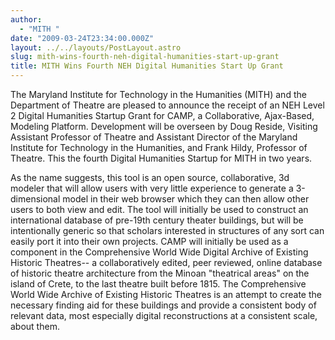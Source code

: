 ```yaml
---
author:
  - "MITH "
date: "2009-03-24T23:34:00.000Z"
layout: ../../layouts/PostLayout.astro
slug: mith-wins-fourth-neh-digital-humanities-start-up-grant
title: MITH Wins Fourth NEH Digital Humanities Start Up Grant
---
```


The Maryland Institute for Technology in the Humanities (MITH) and the Department of Theatre are pleased to announce the receipt of an NEH Level 2 Digital Humanities Startup Grant for CAMP, a Collaborative, Ajax-Based, Modeling Platform. Development will be overseen by Doug Reside, Visiting Assistant Professor of Theatre and Assistant Director of the Maryland Institute for Technology in the Humanities, and Frank Hildy, Professor of Theatre. This the fourth Digital Humanities Startup for MITH in two years.

As the name suggests, this tool is an open source, collaborative, 3d modeler that will allow users with very little experience to generate a 3-dimensional model in their web browser which they can then allow other users to both view and edit. The tool will initially be used to construct an international database of pre-19th century theater buildings, but will be intentionally generic so that scholars interested in structures of any sort can easily port it into their own projects. CAMP will initially be used as a component in the Comprehensive World Wide Digital Archive of Existing Historic Theatres-- a collaboratively edited, peer reviewed, online database of historic theatre architecture from the Minoan "theatrical areas" on the island of Crete, to the last theatre built before 1815. The Comprehensive World Wide Archive of Existing Historic Theatres is an attempt to create the necessary finding aid for these buildings and provide a consistent body of relevant data, most especially digital reconstructions at a consistent scale, about them.
